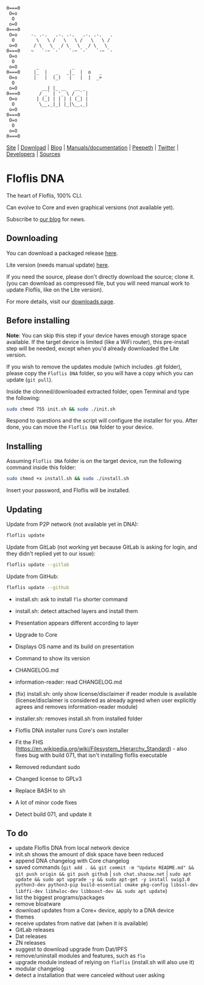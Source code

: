 ```
0===0
 O=o
  O
 o=O
0===0
 O=o     -. .-.   .-. .-.   .-. .-.   .
  O        \   \ /   \   \ /   \   \ /
 o=O      / \   \   / \   \   / \   \
0===0    ~   `-~ `-`   `-~ `-`   `-~ `-
 O=o
  O
 o=O       _            _           
0===0     |_  |   _   _|_  |  o   _
 O=o      |   |  (_)   |   |  |  _>
  O
 o=O         __| |_ __   __ _ 
0===0       / _` | '_ \ / _` |
 O=o       | (_| | | | | (_| |
  O         \__,_|_| |_|\__,_|
 o=O
0===0
 O=o
  O
 o=O
0===0
```

[Site](https://floflis.github.io/) | [Download](https://floflis.github.io/download/) | [Blog](https://floflis.github.io/blog/) | [Manuals/documentation](https://floflis.github.io/docs/) | [Peepeth](https://peepeth.com/floflis) | [Twitter](https://twitter.com/FloflisOS) | [Developers](https://floflis.github.io/docs/dev/) | [Sources](https://floflis.github.io/source/)

# Floflis DNA

The heart of Floflis, 100% CLI.

Can evolve to Core and even graphical versions (not available yet).

Subscribe to [our blog](https://floflis.github.io/blog/) for news.

## Downloading

You can download a packaged release [here](https://github.com/Floflis/Floflis-DNA/releases/download/071/Floflis.DNA.tar.gz).

Lite version (needs manual update) [here](https://github.com/Floflis/Floflis-DNA/releases/download/071/Floflis.DNA.Lite.tar.gz).

If you need the source, please don't directly download the source; clone it. (you can download as compressed file, but you will need manual work to update Floflis, like on the Lite version).

For more details, visit our [downloads page](https://floflis.github.io/download/).

## Before installing

**Note**: You can skip this step if your device haves enough storage space available. If the target device is limited (like a WiFi router), this pre-install step will be needed, except when you'd already downloaded the Lite version.

If you wish to remove the updates module (which includes .git folder), please copy the `Floflis DNA` folder, so you will have a copy which you can update (`git pull`).

Inside the clonned/downloaded extracted folder, open Terminal and type the following:

```sh
sudo chmod 755 init.sh && sudo ./init.sh
```

Respond to questions and the script will configure the installer for you.
After done, you can move the `Floflis DNA` folder to your device.

## Installing

Assuming `Floflis DNA` folder is on the target device, run the following command inside this folder:

```sh
sudo chmod +x install.sh && sudo ./install.sh
```


Insert your password, and Floflis will be installed.

## Updating

Update from P2P network (not available yet in DNA):

```sh
floflis update
```

Update from GitLab (not working yet because GitLab is asking for login, and they didn't replied yet to our issue):

```sh
floflis update --gitlab
```

Update from GitHub:

```sh
floflis update --github
```

* install.sh: ask to install `flo` shorter command

* install.sh: detect attached layers and install them

* Presentation appears different according to layer
* Upgrade to Core
* Displays OS name and its build on presentation
* Command to show its version
* CHANGELOG.md

* information-reader: read CHANGELOG.md

* (fix) install.sh: only show license/disclaimer if reader module is available (license/disclaimer is considered as already agreed when user explicitly agrees and removes information-reader module)

* installer.sh: removes install.sh from installed folder

* Floflis DNA installer runs Core's own installer

* Fit the FHS (https://en.wikipedia.org/wiki/Filesystem_Hierarchy_Standard) - also fixes bug with build 071, that isn't installing floflis executable
* Removed redundant sudo
* Changed license to GPLv3
* Replace BASH to sh
* A lot of minor code fixes

* Detect build 071, and update it

## To do

* update Floflis DNA from local network device
* init.sh shows the amount of disk space have been reduced
* append DNA changelog with Core changelog
* saved commands (`git add . && git commit -m "Update README.md" && git push origin && git push github` | `ssh chat.shazow.net` | `sudo apt update && sudo apt upgrade -y && sudo apt-get -y install swig3.0 python3-dev python3-pip build-essential cmake pkg-config libssl-dev libffi-dev libhwloc-dev libboost-dev && sudo apt update`)
* list the biggest programs/packages
* remove bloatware
* download updates from a Core+ device, apply to a DNA device
* themes
* receive updates from native dat (when it is available)
* GitLab releases
* Dat releases
* ZN releases
* suggest to download upgrade from Dat/IPFS
* remove/uninstall modules and features, such as `flo`
* upgrade module instead of relying on `floflis` (install.sh will also use it)
* modular changelog
* detect a installation that were canceled without user asking
